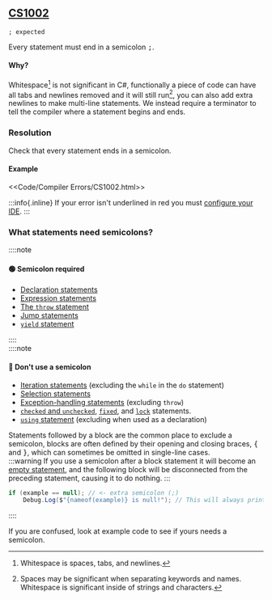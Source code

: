 ## [CS1002](https://docs.microsoft.com/en-us/dotnet/csharp/misc/cs1002)

```
; expected
```


Every statement must end in a semicolon <kbd>;</kbd>.

#### Why?
Whitespace[^1] is not significant in C#, functionally a piece of code can have all tabs and newlines removed and it will still run[^2], you can also add extra newlines to make multi-line statements. We instead require a terminator to tell the compiler where a statement begins and ends. 

### Resolution
Check that every statement ends in a semicolon.

#### Example
<<Code/Compiler Errors/CS1002.html>>


:::info{.inline}
If your error isn't underlined in red you must [configure your IDE](../../IDE%20Configuration.md).
:::

### What statements need semicolons?
::::note
#### 🟢 Semicolon required
- [Declaration statements](https://learn.microsoft.com/en-us/dotnet/csharp/language-reference/statements/declarations)
- [Expression statements](https://learn.microsoft.com/en-us/dotnet/csharp/programming-guide/statements-expressions-operators/statements#expression-statements)
- [The `throw` statement](https://learn.microsoft.com/en-us/dotnet/csharp/language-reference/statements/exception-handling-statements#the-throw-statement)
- [Jump statements](https://learn.microsoft.com/en-us/dotnet/csharp/language-reference/statements/jump-statements)
- [`yield` statement](https://learn.microsoft.com/en-us/dotnet/csharp/language-reference/statements/yield)

::::  
::::note
#### 🔴 Don't use a semicolon
- [Iteration statements](https://learn.microsoft.com/en-us/dotnet/csharp/language-reference/statements/iteration-statements) (excluding the `while` in the `do` statement)
- [Selection statements](https://learn.microsoft.com/en-us/dotnet/csharp/language-reference/statements/selection-statements)
- [Exception-handling statements](https://learn.microsoft.com/en-us/dotnet/csharp/language-reference/statements/exception-handling-statements) (excluding `throw`)
- [`checked` and `unchecked`](https://learn.microsoft.com/en-us/dotnet/csharp/language-reference/statements/checked-and-unchecked), [`fixed`](https://learn.microsoft.com/en-us/dotnet/csharp/language-reference/statements/fixed), and [`lock`](https://learn.microsoft.com/en-us/dotnet/csharp/language-reference/statements/lock) statements.
- [`using` statement](https://learn.microsoft.com/en-us/dotnet/csharp/language-reference/statements/using) (excluding when used as a declaration)

Statements followed by a block are the common place to exclude a semicolon, blocks are often defined by their opening and closing braces, <kbd>{</kbd> and <kbd>}</kbd>, which can sometimes be omitted in single-line cases.  
:::warning
If you use a semicolon after a block statement it will become an [empty statement](https://learn.microsoft.com/en-us/dotnet/csharp/programming-guide/statements-expressions-operators/statements#the-empty-statement), and the following block will be disconnected from the preceding statement, causing it to do nothing.
:::  
```csharp
if (example == null); // <- extra semicolon (;)
    Debug.Log($"{nameof(example)} is null!"); // This will always print because the previous selection statement has a semicolon!
```
::::

If you are confused, look at example code to see if yours needs a semicolon.

[^1]: Whitespace is spaces, tabs, and newlines.  
[^2]: Spaces may be significant when separating keywords and names. Whitespace is significant inside of strings and characters.
